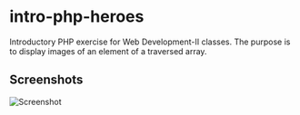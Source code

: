 # intro-php-heroes
Introductory PHP exercise for Web Development-II classes. The purpose is to display images of an element of a traversed array.

## Screenshots
![Screenshot](https://user-images.githubusercontent.com/104948713/194178279-1a53aa81-968e-4495-8758-0fc86bc4aac6.png)

